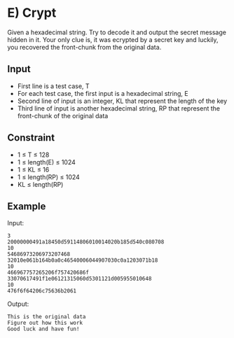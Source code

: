 # E) Crypt

Given a hexadecimal string. Try to decode it and output the secret message hidden in it. Your only clue is, it was ecrypted by a secret key and luckily, you recovered the front-chunk from the original data.

## Input

- First line is a test case, T
- For each test case, the first input is a hexadecimal string, E
- Second line of input is an integer, KL that represent the length of the key
- Third line of input is another hexadecimal string, RP that represent the front-chunk of the original data

## Constraint

- 1 ≤ T ≤ 128
- 1 ≤ length(E) ≤ 1024
- 1 ≤ KL ≤ 16
- 1 ≤ length(RP) ≤ 1024
- KL ≤ length(RP)

## Example

Input:

	3
	20000000491a18450d59114806010014020b185d540c080708
	10
	54686973206973207468
	32010e061b164b0a0c46540006044907030c0a1203071b18
	10
	466967757265206f757420686f
	33070617491f1e06121315060d5301121d005955010648
	10
	476f6f64206c75636b2061

Output:

	This is the original data
	Figure out how this work
	Good luck and have fun!




